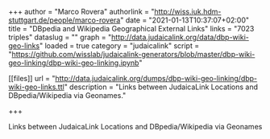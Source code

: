 +++
author = "Marco Rovera"
authorlink = "http://wiss.iuk.hdm-stuttgart.de/people/marco-rovera"
date = "2021-01-13T10:37:07+02:00"
title = "DBpedia and Wikipedia Geographical External Links"
links = "7023 triples" 
dataslug = ""
graph = "http://data.judaicalink.org/data/dbp-wiki-geo-links"
loaded = true
category = "judaicalink"
script = "https://github.com/wisslab/judaicalink-generators/blob/master/dbp-wiki-geo-linking/dbp-wiki-geo-linking.ipynb" 

[[files]]
	url = "http://data.judaicalink.org/dumps/dbp-wiki-geo-linking/dbp-wiki-geo-links.ttl"
	description = "Links between JudaicaLink Locations and DBpedia/Wikipedia via Geonames."

	
	
+++

Links between JudaicaLink Locations and DBpedia/Wikipedia via Geonames
<!--more-->